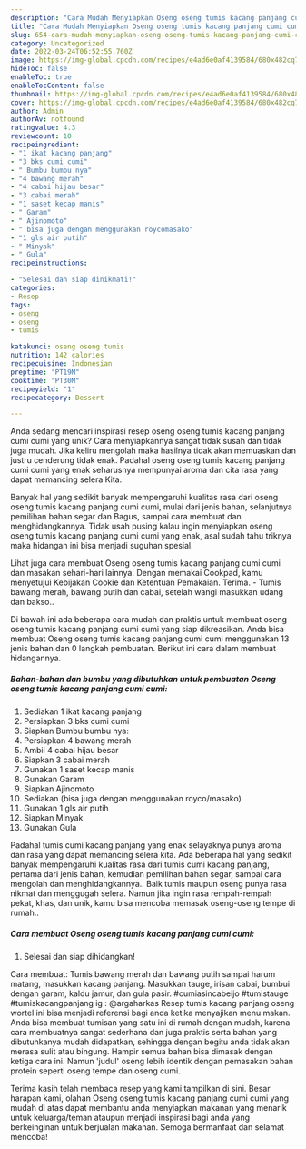 ```yaml
---
description: "Cara Mudah Menyiapkan Oseng oseng tumis kacang panjang cumi cumi yang Enak"
title: "Cara Mudah Menyiapkan Oseng oseng tumis kacang panjang cumi cumi yang Enak"
slug: 654-cara-mudah-menyiapkan-oseng-oseng-tumis-kacang-panjang-cumi-cumi-yang-enak
category: Uncategorized
date: 2022-03-24T06:52:55.760Z
image: https://img-global.cpcdn.com/recipes/e4ad6e0af4139584/680x482cq70/oseng-oseng-tumis-kacang-panjang-cumi-cumi-foto-resep-utama.jpg
hideToc: false
enableToc: true
enableTocContent: false
thumbnail: https://img-global.cpcdn.com/recipes/e4ad6e0af4139584/680x482cq70/oseng-oseng-tumis-kacang-panjang-cumi-cumi-foto-resep-utama.jpg
cover: https://img-global.cpcdn.com/recipes/e4ad6e0af4139584/680x482cq70/oseng-oseng-tumis-kacang-panjang-cumi-cumi-foto-resep-utama.jpg
author: Admin
authorAv: notfound
ratingvalue: 4.3
reviewcount: 10
recipeingredient:
- "1 ikat kacang panjang"
- "3 bks cumi cumi"
- " Bumbu bumbu nya"
- "4 bawang merah"
- "4 cabai hijau besar"
- "3 cabai merah"
- "1 saset kecap manis"
- " Garam"
- " Ajinomoto"
- " bisa juga dengan menggunakan roycomasako"
- "1 gls air putih"
- " Minyak"
- " Gula"
recipeinstructions:

- "Selesai dan siap dinikmati!"
categories:
- Resep
tags:
- oseng
- oseng
- tumis

katakunci: oseng oseng tumis 
nutrition: 142 calories
recipecuisine: Indonesian
preptime: "PT19M"
cooktime: "PT30M"
recipeyield: "1"
recipecategory: Dessert

---
```





Anda sedang mencari inspirasi resep oseng oseng tumis kacang panjang cumi cumi yang unik? Cara menyiapkannya sangat tidak susah dan tidak juga mudah. Jika keliru mengolah maka hasilnya tidak akan memuaskan dan justru cenderung tidak enak. Padahal oseng oseng tumis kacang panjang cumi cumi yang enak seharusnya mempunyai aroma dan cita rasa yang dapat memancing selera Kita.





Banyak hal yang sedikit banyak mempengaruhi kualitas rasa dari oseng oseng tumis kacang panjang cumi cumi, mulai dari jenis bahan, selanjutnya pemilihan bahan segar dan Bagus, sampai cara membuat dan menghidangkannya. Tidak usah pusing kalau ingin menyiapkan oseng oseng tumis kacang panjang cumi cumi yang enak,      asal sudah tahu triknya maka hidangan ini bisa menjadi suguhan spesial.














Lihat juga cara membuat Oseng oseng tumis kacang panjang cumi cumi dan masakan sehari-hari lainnya. Dengan memakai Cookpad, kamu menyetujui Kebijakan Cookie dan Ketentuan Pemakaian. Terima. - Tumis bawang merah, bawang putih dan cabai, setelah wangi masukkan udang dan bakso..






Di bawah ini ada beberapa cara mudah dan praktis untuk membuat oseng oseng tumis kacang panjang cumi cumi yang siap dikreasikan. Anda bisa membuat Oseng oseng tumis kacang panjang cumi cumi menggunakan 13 jenis bahan dan 0 langkah pembuatan. Berikut ini cara dalam membuat hidangannya.

<!--inarticleads1-->

##### Bahan-bahan dan bumbu yang dibutuhkan untuk pembuatan Oseng oseng tumis kacang panjang cumi cumi:

1. Sediakan 1 ikat kacang panjang
1. Persiapkan 3 bks cumi cumi
1. Siapkan  Bumbu bumbu nya:
1. Persiapkan 4 bawang merah
1. Ambil 4 cabai hijau besar
1. Siapkan 3 cabai merah
1. Gunakan 1 saset kecap manis
1. Gunakan  Garam
1. Siapkan  Ajinomoto
1. Sediakan  (bisa juga dengan menggunakan royco/masako)
1. Gunakan 1 gls air putih
1. Siapkan  Minyak
1. Gunakan  Gula


Padahal tumis cumi kacang panjang yang enak selayaknya punya aroma dan rasa yang dapat memancing selera kita. Ada beberapa hal yang sedikit banyak mempengaruhi kualitas rasa dari tumis cumi kacang panjang, pertama dari jenis bahan, kemudian pemilihan bahan segar, sampai cara mengolah dan menghidangkannya.. Baik tumis maupun oseng punya rasa nikmat dan menggugah selera. Namun jika ingin rasa rempah-rempah pekat, khas, dan unik, kamu bisa mencoba memasak oseng-oseng tempe di rumah.. 

<!--inarticleads2-->

##### Cara membuat Oseng oseng tumis kacang panjang cumi cumi:


1. Selesai dan siap dihidangkan!

Cara membuat: Tumis bawang merah dan bawang putih sampai harum matang, masukkan kacang panjang. Masukkan tauge, irisan cabai, bumbui dengan garam, kaldu jamur, dan gula pasir. #cumiasincabeijo #tumistauge #tumiskacangpanjang ig : @argaharkas Resep tumis kacang panjang oseng wortel ini bisa menjadi referensi bagi anda ketika menyajikan menu makan. Anda bisa membuat tumisan yang satu ini di rumah dengan mudah, karena cara membuatnya sangat sederhana dan juga praktis serta bahan yang dibutuhkanya mudah didapatkan, sehingga dengan begitu anda tidak akan merasa sulit atau bingung. Hampir semua bahan bisa dimasak dengan ketiga cara ini. Namun &#39;judul&#39; oseng lebih identik dengan pemasakan bahan protein seperti oseng tempe dan oseng cumi. 

Terima kasih telah membaca resep yang kami tampilkan di sini. Besar harapan kami, olahan Oseng oseng tumis kacang panjang cumi cumi yang mudah di atas dapat membantu anda menyiapkan makanan yang menarik untuk keluarga/teman ataupun menjadi inspirasi bagi anda yang berkeinginan untuk berjualan makanan. Semoga bermanfaat dan selamat mencoba!
